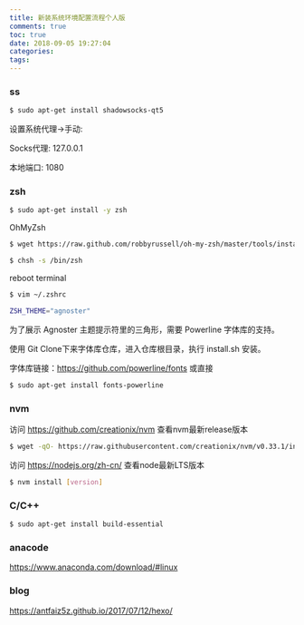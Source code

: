 ```yaml
---
title: 新装系统环境配置流程个人版
comments: true
toc: true
date: 2018-09-05 19:27:04
categories:
tags:
---
```


### ss

```sh
$ sudo apt-get install shadowsocks-qt5
```

设置系统代理->手动:

Socks代理: 127.0.0.1

本地端口: 1080

### zsh

```sh
$ sudo apt-get install -y zsh
```
OhMyZsh

```sh
$ wget https://raw.github.com/robbyrussell/oh-my-zsh/master/tools/install.sh -O - | sh
```

```sh
$ chsh -s /bin/zsh
```

reboot terminal

```sh
$ vim ~/.zshrc
```

```sh
ZSH_THEME="agnoster"
```

为了展示 Agnoster 主题提示符里的三角形，需要 Powerline 字体库的支持。

使用 Git Clone下来字体库仓库，进入仓库根目录，执行 install.sh 安装。

字体库链接：https://github.com/powerline/fonts 或直接

```sh
$ sudo apt-get install fonts-powerline
```

### nvm

访问 https://github.com/creationix/nvm 查看nvm最新release版本

```sh
$ wget -qO- https://raw.githubusercontent.com/creationix/nvm/v0.33.1/install.sh | bash
```

访问 https://nodejs.org/zh-cn/ 查看node最新LTS版本

```sh
$ nvm install [version]
```

### C/C++

```sh
$ sudo apt-get install build-essential
```

### anacode

https://www.anaconda.com/download/#linux

### blog

https://antfaiz5z.github.io/2017/07/12/hexo/